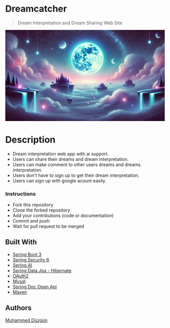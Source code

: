 # Dreamcatcher

>Dream Interpretation and Dream Sharing Web Site
<img src="src/main/resources/static/background.webp">

# Description
* Dream interpretation web app with ai support.
* Users can share their dreams and dream interpretation.
* Users can make comment to other users dreams and dreams interpretation.
* Users don't have to sign up to get their dream interpretation. 
* Users can sign up with google acount easily.

### Instructions
* Fork this repository
* Clone the forked repository
* Add your contributions (code or documentation)
* Commit and push
* Wait for pull request to be merged

## Built With

* [Spring Boot 3](https://spring.io/projects/spring-boot) 
* [Spring Security 6](https://docs.spring.io/spring-security/reference/index.html)
* [Spring AI](https://spring.io/projects/spring-ai)
* [Spring Data Jpa - Hibernate](https://spring.io/projects/spring-data-jpa)
* [OAuth2](https://docs.spring.io/spring-security/reference/servlet/oauth2/index.html)
* [Mysql](https://www.mysql.com/)
* [Spring Doc Open Api](https://springdoc.org/)
* [Maven](https://maven.apache.org/)


## Authors
[Muhammed Düzgün](https://www.muhammedduzgun.com)